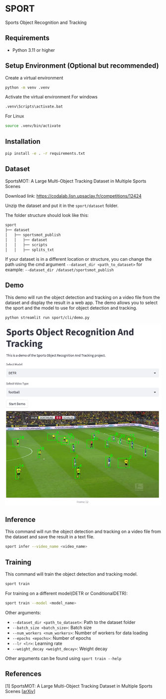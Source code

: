 # SPORT
Sports Object Recognition and Tracking

## Requirements
- Python 3.11 or higher

## Setup Environment (Optional but recommended)
Create a virtual environment
```bash
python -m venv .venv
```

Activate the virtual environment
For windows
```bash
.venv\Scripts\activate.bat
```

For Linux
```bash
source .venv/bin/activate
```

## Installation
```bash
pip install -e . -r requirements.txt
```

## Dataset
SportsMOT: A Large Multi-Object Tracking Dataset in Multiple Sports Scenes

Download link: https://codalab.lisn.upsaclay.fr/competitions/12424

Unzip the dataset and put it in the `sport/dataset` folder.

The folder structure should look like this:
```
sport
├── dataset
│   ├── sportsmot_publish
│   │   ├── dataset
│   │   ├── scripts
│   │   ├── splits_txt
```

If your dataset is in a different location or structure, you can change the path using the cmd argument `--dataset_dir <path_to_dataset>` for example: `--dataset_dir /dataset/sportsmot_publish`

## Demo
This demo will run the object detection and tracking on a video file from the dataset and display the result in a web app. 
The demo allows you to select the sport and the model to use for object detection and tracking.
```bash
python streamlit run sport/cli/demo.py
```

<!-- Add image of the web app from folder `images` -->
![Demo](docs/report/images/sport_demo.png)

## Inference
This command will run the object detection and tracking on a video file from the dataset and save the result in a text file.
```bash
sport infer --video_name <video_name>
```

## Training
This command will train the object detection and tracking model.
```bash
sport train
```

For training on a different model(DETR or ConditionalDETR):
```bash
sport train --model <model_name>
```

Other arguments:
- `--dataset_dir <path_to_dataset>`: Path to the dataset folder
- `--batch_size <batch_size>`: Batch size
- `--num_workers <num_workers>`: Number of workers for data loading
- `--epochs <epochs>`: Number of epochs
- `--lr <lr>`: Learning rate
- `--weight_decay <weight_decay>`: Weight decay

Other arguments can be found using `sport train --help`

## References

[1] SportsMOT: A Large Multi-Object Tracking Dataset in Multiple Sports Scenes
\[[arXiv](https://arxiv.org/abs/2109.14834)\]
